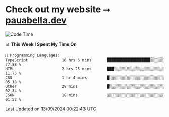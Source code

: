 # Check out my website ⭢ [pauabella.dev](https://pauabella.dev)

<!--START_SECTION:waka-->
![Code Time](http://img.shields.io/badge/Code%20Time-3%2C717%20hrs%2031%20mins-blue)

📊 **This Week I Spent My Time On** 

```text
💬 Programming Languages: 
TypeScript               16 hrs 6 mins       ███████████████████░░░░░░   77.88 % 
HTML                     2 hrs 25 mins       ███░░░░░░░░░░░░░░░░░░░░░░   11.75 % 
CSS                      1 hr 4 mins         █░░░░░░░░░░░░░░░░░░░░░░░░   05.18 % 
Other                    28 mins             █░░░░░░░░░░░░░░░░░░░░░░░░   02.34 % 
JSON                     18 mins             ░░░░░░░░░░░░░░░░░░░░░░░░░   01.52 % 
```


 Last Updated on 13/09/2024 00:22:43 UTC
<!--END_SECTION:waka-->
